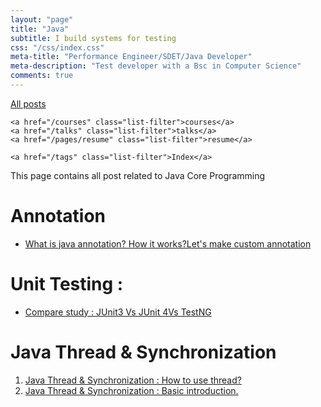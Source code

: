 ```yaml
---
layout: "page"
title: "Java"
subtitle: I build systems for testing
css: "/css/index.css"
meta-title: "Performance Engineer/SDET/Java Developer"
meta-description: "Test developer with a Bsc in Computer Science"
comments: true
---
```

<div class="list-filters">
    <a href="/" class="list-filter filter-selected">All posts</a>

    <a href="/courses" class="list-filter">courses</a>
	<a href="/talks" class="list-filter">talks</a>
    <a href="/pages/resume" class="list-filter">resume</a>

    <a href="/tags" class="list-filter">Index</a>
</div>

This page contains all post related to Java Core Programming

# Annotation
- [What is java annotation? How it works?Let's make custom annotation](https://sarkershantonu.github.io/2016/01/28/java-annotation/)

# Unit Testing : 
- [Compare study : JUnit3 Vs JUnit 4Vs TestNG](https://sarkershantonu.github.io/2015/08/19/junit-testng/)

# Java Thread & Synchronization 
1. [Java Thread & Synchronization : How to use thread?](https://sarkershantonu.github.io/2015/10/08/java-thread-use/)
2. [Java Thread & Synchronization : Basic introduction.](https://sarkershantonu.github.io/2015/10/07/java-thread-sync/)